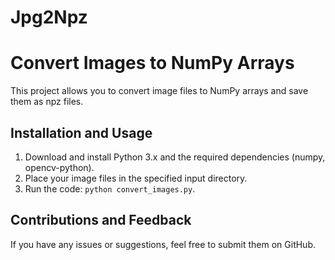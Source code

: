 # Jpg2Npz

# Convert Images to NumPy Arrays

This project allows you to convert image files to NumPy arrays and save them as npz files.

## Installation and Usage

1. Download and install Python 3.x and the required dependencies (numpy, opencv-python).
2. Place your image files in the specified input directory.
3. Run the code: `python convert_images.py`.

## Contributions and Feedback

If you have any issues or suggestions, feel free to submit them on GitHub.
